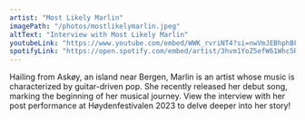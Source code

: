 ```yaml
---
artist: "Most Likely Marlin"
imagePath: "/photos/mostlikelymarlin.jpeg"
altText: "Interview with Most Likely Marlin"
youtubeLink: "https://www.youtube.com/embed/WWK_rvriNT4?si=nwVmJEBhphBFLTNl"
spotifyLink: "https://open.spotify.com/embed/artist/3hvm1YoZ5efW61Whc5RuKy?utm_source=generator"
---
```


Hailing from Askøy, an island near Bergen, Marlin is an artist whose music is characterized by
guitar-driven pop. She recently released her debut song, marking the beginning of her musical
journey.
View the interview with her post performance at Høydenfestivalen 2023 to delve deeper into
her story!
				